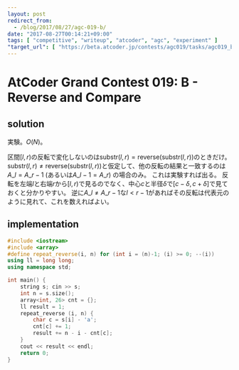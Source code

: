 ```yaml
---
layout: post
redirect_from:
  - /blog/2017/08/27/agc-019-b/
date: "2017-08-27T00:14:21+09:00"
tags: [ "competitive", "writeup", "atcoder", "agc", "experiment" ]
"target_url": [ "https://beta.atcoder.jp/contests/agc019/tasks/agc019_b" ]
---
```


# AtCoder Grand Contest 019: B - Reverse and Compare

## solution

実験。$O(N)$。

区間$[l, r)$の反転で変化しないのは$\mathrm{substr}(l, r) = \mathrm{reverse}(\mathrm{substr}(l, r))$のときだけ。
$\mathrm{substr}(l, r) \ne \mathrm{reverse}(\mathrm{substr}(l, r))$と仮定して、他の反転の結果と一致するのは$A\_l = A\_{r - 1}$ (あるいは$A\_{l - 1} = A\_r$) の場合のみ。
これは実験すれば出る。
反転を左端$l$と右端$r$から$[l, r)$で見るのでなく、中心$c$と半径$\delta$で$[c - \delta, c + \delta]$で見ておくと分かりやすい。
逆に$A\_l \ne A\_{r-1}$な$l \lt r-1$があればその反転は代表元のように見れて、これを数えればよい。

## implementation

``` c++
#include <iostream>
#include <array>
#define repeat_reverse(i, n) for (int i = (n)-1; (i) >= 0; --(i))
using ll = long long;
using namespace std;

int main() {
    string s; cin >> s;
    int n = s.size();
    array<int, 26> cnt = {};
    ll result = 1;
    repeat_reverse (i, n) {
        char c = s[i] - 'a';
        cnt[c] += 1;
        result += n - i - cnt[c];
    }
    cout << result << endl;
    return 0;
}
```
